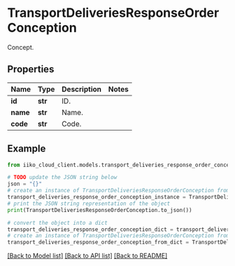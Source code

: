 # TransportDeliveriesResponseOrderConception

Concept.

## Properties

Name | Type | Description | Notes
------------ | ------------- | ------------- | -------------
**id** | **str** | ID. | 
**name** | **str** | Name. | 
**code** | **str** | Code. | 

## Example

```python
from iiko_cloud_client.models.transport_deliveries_response_order_conception import TransportDeliveriesResponseOrderConception

# TODO update the JSON string below
json = "{}"
# create an instance of TransportDeliveriesResponseOrderConception from a JSON string
transport_deliveries_response_order_conception_instance = TransportDeliveriesResponseOrderConception.from_json(json)
# print the JSON string representation of the object
print(TransportDeliveriesResponseOrderConception.to_json())

# convert the object into a dict
transport_deliveries_response_order_conception_dict = transport_deliveries_response_order_conception_instance.to_dict()
# create an instance of TransportDeliveriesResponseOrderConception from a dict
transport_deliveries_response_order_conception_from_dict = TransportDeliveriesResponseOrderConception.from_dict(transport_deliveries_response_order_conception_dict)
```
[[Back to Model list]](../README.md#documentation-for-models) [[Back to API list]](../README.md#documentation-for-api-endpoints) [[Back to README]](../README.md)


